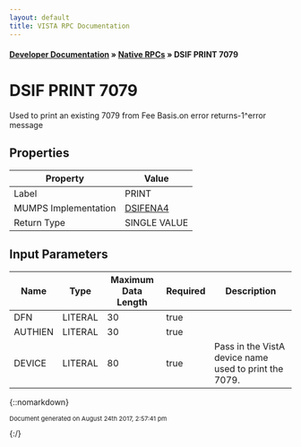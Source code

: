 ```yaml
---
layout: default
title: VISTA RPC Documentation
---
```


#### [Developer Documentation](../index) &#187; [Native RPCs](TableOfContents) &#187; DSIF PRINT 7079<br/>
# DSIF PRINT 7079

Used to print an existing 7079 from Fee Basis.on error returns-1^error message

## Properties

Property | Value
--- | ---
Label | PRINT
MUMPS Implementation | [DSIFENA4](http://code.osehra.org/dox/Routine_DSIFENA4_source.html)
Return Type | SINGLE VALUE


## Input Parameters

Name | Type | Maximum Data Length | Required | Description
--- | --- | --- | --- | ---
DFN | LITERAL | 30 | true | 
AUTHIEN | LITERAL | 30 | true | 
DEVICE | LITERAL | 80 | true | Pass in the VistA device name used to print the 7079.



{::nomarkdown} <br/><p style="font-size: 11px">Document generated on August 24th 2017, 2:57:41 pm</p>{:/}